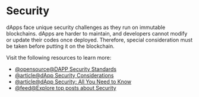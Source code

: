 # Security

dApps face unique security challenges as they run on immutable blockchains. dApps are harder to maintain, and developers cannot modify or update their codes once deployed. Therefore, special consideration must be taken before putting it on the blockchain.

Visit the following resources to learn more:

- [@opensource@DAPP Security Standards](https://github.com/Dexaran/DAPP-security-standards/blob/master/README.md)
- [@article@dApp Security Considerations](https://livebook.manning.com/book/building-ethereum-dapps/chapter-14/)
- [@article@dApp Security: All You Need to Know](https://www.immunebytes.com/blog/dapp-security/#Benefits_of_DApps_Security)
- [@feed@Explore top posts about Security](https://app.daily.dev/tags/security?ref=roadmapsh)
